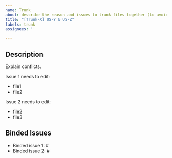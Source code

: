 ```yaml
---
name: Trunk
about: describe the reason and issues to trunk files together (to avoid complex conflicts)
title: "[Trunk-X] US-Y & US-Z"
labels: trunk
assignees: ''

---
```


## Description

Explain conflicts.

Issue 1 needs to edit:
- file1
- file2

Issue 2 needs to edit:
- file2
- file3

## Binded Issues

- Binded issue 1: #
- Binded issue 2: #
